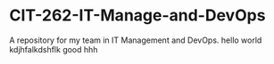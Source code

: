 # CIT-262-IT-Manage-and-DevOps
A repository for my team in IT Management and DevOps.
hello world
kdjhfalkdshflk
good
hhh